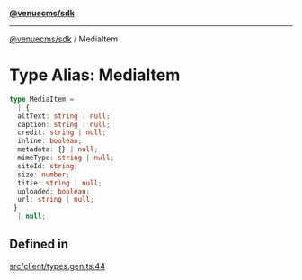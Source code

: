 [**@venuecms/sdk**](../README.md)

***

[@venuecms/sdk](../README.md) / MediaItem

# Type Alias: MediaItem

```ts
type MediaItem = 
  | {
  altText: string | null;
  caption: string | null;
  credit: string | null;
  inline: boolean;
  metadata: {} | null;
  mimeType: string | null;
  siteId: string;
  size: number;
  title: string | null;
  uploaded: boolean;
  url: string | null;
 }
  | null;
```

## Defined in

[src/client/types.gen.ts:44](https://github.com/venuecms/sdk/blob/823b04c9ee84b4d1baaafd2d6fb4c862f759e4e8/src/client/types.gen.ts#L44)
